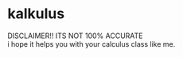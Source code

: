 # kalkulus
DISCLAIMER!! ITS NOT 100% ACCURATE
</br>
i hope it helps you with your calculus class like me. 
